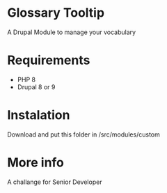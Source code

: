 # Glossary Tooltip
A Drupal Module to manage your vocabulary

# Requirements
* PHP 8
* Drupal 8 or 9

# Instalation
Download and put this folder in /src/modules/custom

# More info
A challange for Senior Developer
